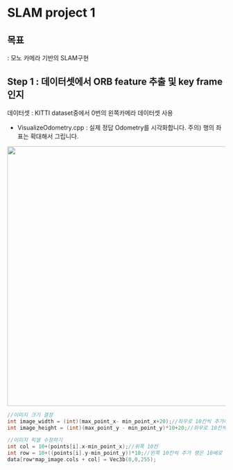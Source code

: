# SLAM project 1

## 목표 
: 모노 카메라 기반의 SLAM구현 

## Step 1 :  데이터셋에서 ORB feature 추출 및 key frame 인지
데이터셋 : KITTI dataset중에서 0번의 왼쪽카메라 데이터셋 사용 
- VisualizeOdometry.cpp : 실제 정답 Odometry를 시각화합니다. 주의) 행의 좌표는 확대해서 그립니다.

<img width ="600" src="https://user-images.githubusercontent.com/63538314/146316571-60f79765-8e3e-4506-af88-35fc96511184.gif">

``` c++
//이미지 크기 결정
int image_width = (int)(max_point_x- min_point_x+20);//좌우로 10칸씩 추가하였다. 
int image_height = (int)(max_point_y - min_point_y)*10+20;//좌우로 10칸씩 추가하였다. 행은 10배로 늘렸다.

//이미지 픽셀 수정하기 
int col = 10+(points[i].x-min_point_x);//위쪽 10칸
int row = 10+((points[i].y-min_point_y))*10;//왼쪽 10칸씩 추가 행은 10배로 늘렸다.
data[row*map_image.cols + col] = Vec3b(0,0,255);
```



